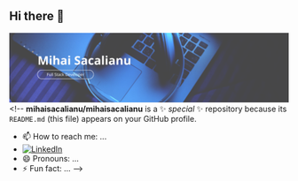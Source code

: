 ## Hi there 👋
![Header](banner.png)<!--
**mihaisacalianu/mihaisacalianu** is a ✨ _special_ ✨ repository because its `README.md` (this file) appears on your GitHub profile.
- 📫 How to reach me: ...
- [![LinkedIn](icons8-linkedin.svg)](linkedin.com/in/mihai-dorin-sacalianu-b1420a118)
- 😄 Pronouns: ...
- ⚡ Fun fact: ...
-->

